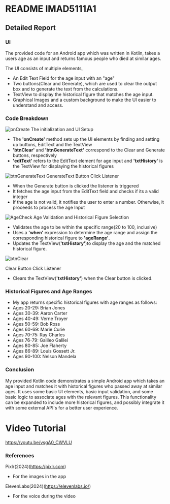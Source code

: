 # README IMAD5111A1

## Detailed Report

### UI
The provided code for an Android app which was written in Kotlin, takes a users age as an input and returns famous people who died at similar ages. 

The UI consists of multiple elements,
- An Edit Text Field for the age input with an "age" 
- Two buttons(Clear and Generate), which are used to clear the output box and to generate the text from the calculations.
- TextView to display the historical figure that matches the age input.
- Graphical Images and a custom background to make the UI easier to understand and access.

### Code Breakdown
![onCreate](https://github.com/AnthemVH/IMAD5111A1/assets/113454977/75520022-853c-4b41-9030-1a6a7fb798f5)
The initialization and UI Setup
- The **'onCreate'** method sets up the UI elements by finding and setting up buttons, EditText and the TextView
- **'btnClear'** and **'btnGenerateText'** correspond to the Clear and Generate buttons, respectively
- **'edtText'** refers to the EditText element for age input and **'txtHistory'** is the TextView for displaying the historical figures

![btnGenerateText](https://github.com/AnthemVH/IMAD5111A1/assets/113454977/3d2d65b8-c2c6-44e8-8fb4-c3c4bd0c455c)
GenerateText Button Click Listener
- When the Generate button is clicked the listener is triggered
- It fetches the age input from the EditText field and checks if its a valid integer
- If the age is not valid, it notifies the user to enter a number. Otherwise, it proceeds to process the age Input

![AgeCheck](https://github.com/AnthemVH/IMAD5111A1/assets/113454977/c42ec3e3-cb7d-4503-83a1-31bdce2f7ea8)
Age Validation and Historical Figure Selection
- Validates the age to be within the specific range(20 to 100, inclusive)
- Uses a **'when'** expression to determine the age range and assign the corresponding historical figure to **'ageRange'**.
- Updates the TextView(**'txtHistory'**)to display the age and the matched historical figure.

![btnClear](https://github.com/AnthemVH/IMAD5111A1/assets/113454977/a5c5f863-a73c-47e8-b06e-5f44babec418)

Clear Button Click Listener
- Clears the TextView(**'txtHistory'**) when the Clear button is clicked.

### Historical Figures and Age Ranges
- My app returns specific historical figures with age ranges as follows:
- Ages 20-29: Brian Jones
- Ages 30-39: Aaron Carter
- Ages 40-49: Verne Troyer
- Ages 50-59: Bob Ross
- Ages 60-69: Marie Curie
- Ages 70-75: Ray Charles
- Ages 76-79: Galileo Galilei
- Ages 80-85: Joe Flaherty
- Ages 86-89: Louis Gossett Jr.
- Ages 90-100: Nelson Mandela

### Conclusion

My provided Kotlin code demonstrates a simple Android app which takes an age input and matches it with historical figures who passed away at similar ages. It uses some basic UI elements, basic input validation, and some basic logic to associate ages with the relevant figures. This functionality can be expanded to include more historical figures, and possibly integrate it with some external API`s for a better user experience.

# Video Tutorial
https://youtu.be/vsgA0_CWVLU

### References

Pixlr(2024)(https://pixlr.com) 
- For the images in the app

ElevenLabs(2024)(https://elevenlabs.io/)
- For the voice during the video


